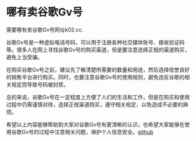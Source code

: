 # 哪有卖谷歌Gv号

需要哪有卖谷歌Gv号网址k02.cc.

谷歌Gv号是一种虚拟电话号码，可以用于注册各种社交媒体账号、接收验证码等。很多人在网上寻找谷歌Gv号的购买渠道，但是要注意选择正规的渠道购买，避免上当受骗。

在购买谷歌Gv号之前，建议先了解清楚所需要的数量和用途，然后选择信誉良好的销售平台进行购买。同时，也要注意谷歌Gv号的使用规则，避免违反谷歌的相关规定而导致号码被封禁。

总的来说，谷歌Gv号在一定程度上方便了人们的生活和工作，但是在购买和使用过程中仍需谨慎对待，选择正规渠道购买，遵守相关规定，以免造成不必要的麻烦。

希望以上内容能够帮助到大家对谷歌Gv号有更清晰的认识，也希望大家能够在使用谷歌Gv号的过程中注意相关问题，保护个人信息安全。[github](https://github.com)